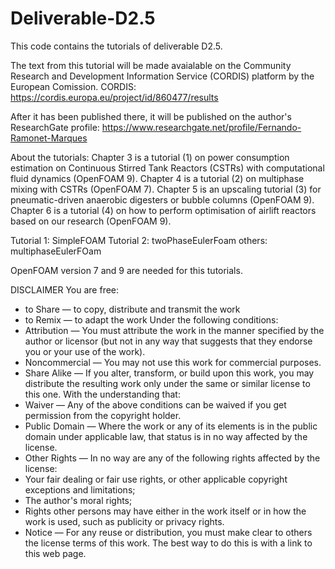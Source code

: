 # Deliverable-D2.5
This code contains the tutorials of deliverable D2.5.

The text from this tutorial will be made avaialable on the Community Research and Development Information Service (CORDIS) platform by the European Comission.
CORDIS: https://cordis.europa.eu/project/id/860477/results

After it has been published there, it will be published on the author's ResearchGate profile: https://www.researchgate.net/profile/Fernando-Ramonet-Marques

About the tutorials:
Chapter 3 is a tutorial (1) on power consumption estimation on Continuous Stirred Tank Reactors (CSTRs) with computational fluid dynamics  (OpenFOAM 9).
Chapter 4 is a tutorial (2) on multiphase mixing with CSTRs (OpenFOAM 7).
Chapter 5 is an upscaling tutorial (3) for pneumatic-driven anaerobic digesters or bubble columns (OpenFOAM 9). 
Chapter 6 is a tutorial (4) on how to perform optimisation of airlift reactors based on our research (OpenFOAM 9).

Tutorial 1: SimpleFOAM
Tutorial 2: twoPhaseEulerFoam
others: multiphaseEulerFOam

OpenFOAM version 7 and 9 are needed for this tutorials.

DISCLAIMER
You are free:
- to Share — to copy, distribute and transmit the work
- to Remix — to adapt the work
Under the following conditions:
- Attribution — You must attribute the work in the manner specified by the author or
licensor (but not in any way that suggests that they endorse you or your use of the work).
- Noncommercial — You may not use this work for commercial purposes.
- Share Alike — If you alter, transform, or build upon this work, you may distribute the
resulting work only under the same or similar license to this one.
With the understanding that:
- Waiver — Any of the above conditions can be waived if you get permission from the
copyright holder.
- Public Domain — Where the work or any of its elements is in the public domain under
applicable law, that status is in no way affected by the license.
- Other Rights — In no way are any of the following rights affected by the license:
- Your fair dealing or fair use rights, or other applicable copyright exceptions and
limitations;
- The author's moral rights;
- Rights other persons may have either in the work itself or in how the work is used, such
as publicity or privacy rights.
- Notice — For any reuse or distribution, you must make clear to others the license terms
of this work. The best way to do this is with a link to this web page.
